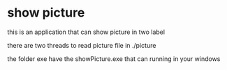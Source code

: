 # show picture

this is an application that can show picture in two label

there are two threads to read picture file in ./picture

the folder exe have the showPicture.exe that can running in your windows